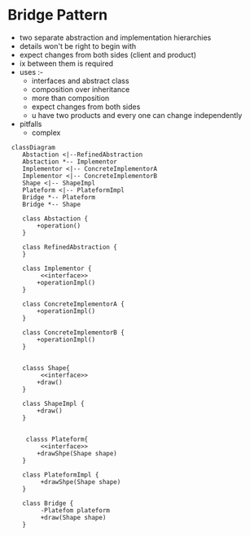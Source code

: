 # Bridge Pattern 
- two separate abstraction and implementation hierarchies 
- details won't be right to begin with 
- expect changes from both sides (client and product) 
- ix between them is required 
- uses :-
  - interfaces and abstract class
  - composition over inheritance 
  - more than composition 
  - expect changes from both sides
  - u have two products and every one can change independently
- pitfalls
  - complex

```mermaid
 classDiagram
    Abstaction <|--RefinedAbstraction
    Abstaction *-- Implementor
    Implementor <|-- ConcreteImplementorA
    Implementor <|-- ConcreteImplementorB
    Shape <|-- ShapeImpl
    Plateform <|-- PlateformImpl
    Bridge *-- Plateform
    Bridge *-- Shape

    class Abstaction {
        +operation()
    }
    
    class RefinedAbstraction {
    }
    
    class Implementor {
         <<interface>>
        +operationImpl()
    }
    
    class ConcreteImplementorA {
        +operationImpl()
    } 
    
    class ConcreteImplementorB {
        +operationImpl()
    } 
    
    
    classs Shape{
         <<interface>>
        +draw()
    }
    
    class ShapeImpl {
        +draw()
    } 
    
    
     classs Plateform{
         <<interface>>
        +drawShpe(Shape shape)
    }
    
    class PlateformImpl {
         +drawShpe(Shape shape)
    } 
    
    class Bridge {
         -Platefom plateform 
         +draw(Shape shape)
    } 
    
```